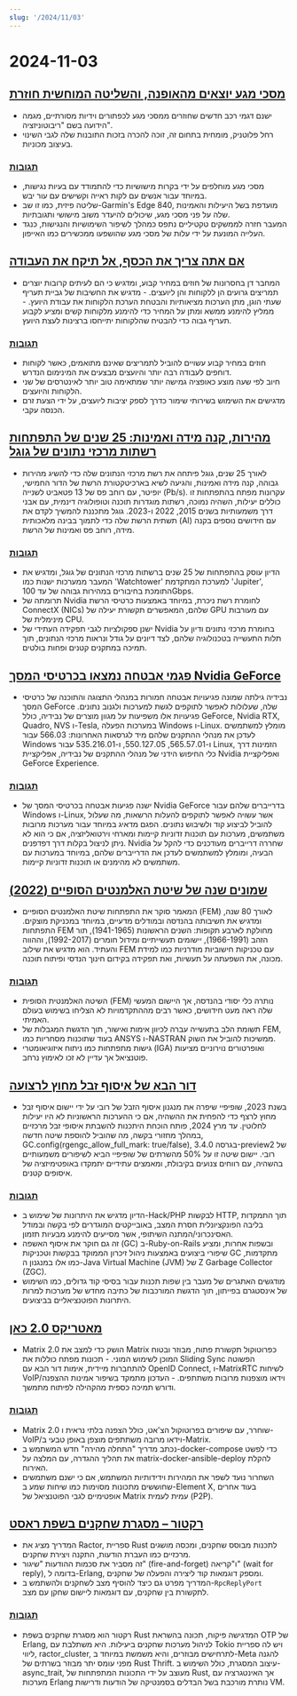 ```yaml
---
slug: '/2024/11/03'
---
```


# 2024-11-03

## [מסכי מגע יוצאים מהאופנה, והשליטה המוחשית חוזרת](https://spectrum.ieee.org/touchscreens)

- ישנם דגמי רכב חדשים שחוזרים ממסכי מגע לכפתורים וידיות מסורתיים, מגמה הידועה בשם "ריבוטוניזציה".
- רחל פלוטניק, מומחית בתחום זה, זוכה להכרה בזכות התובנות שלה לגבי השינוי בעיצוב מכוניות.

### [תגובות](https://news.ycombinator.com/item?id=42033241)

- מסכי מגע מוחלפים על ידי בקרות מישושיות כדי להתמודד עם בעיות נגישות, במיוחד עבור אנשים עם לקות ראייה וקשישים עם עור יבש.
- שליטה פיזית, כמו זו שב-Garmin's Edge 840, מועדפת בשל היעילות והאמינות שלה על פני מסכי מגע, שיכולים להיעדר משוב מישושי ותגובתיות.
- המעבר חזרה לממשקים טקטיליים נתפס כמהלך לשיפור השימושיות והנגישות, כנגד העלייה המונעת על ידי עלות של מסכי מגע שהושפעו ממכשירים כמו האייפון.

## [אם אתה צריך את הכסף, אל תיקח את העבודה](https://bitfieldconsulting.com/posts/need-money)

- המחבר דן בחסרונות של חוזים במחיר קבוע, ומדגיש כי הם לעיתים קרובות יוצרים תמריצים גרועים הן ללקוחות והן ליועצים. - מדגיש את החשיבות של גביית תעריף שעתי הוגן, מתן הערכות מציאותיות והבטחת הערכת הלקוחות את עבודת היועץ. - ממליץ להימנע ממשא ומתן על המחיר כדי להימנע מלקוחות קשים ומציע לקבוע תעריף גבוה כדי להבטיח שהלקוחות יתייחסו ברצינות לעצת היועץ.

### [תגובות](https://news.ycombinator.com/item?id=42032638)

- חוזים במחיר קבוע עשויים להוביל לתמריצים שאינם מתואמים, כאשר לקוחות דוחפים לעבודה רבה יותר והיועצים מבצעים את המינימום הנדרש.
- חיוב לפי שעה מוצע כאופציה גמישה יותר שמתאימה טוב יותר לאינטרסים של שני הלקוחות והיועצים.
- מדגישים את השימוש בשירותי שימור כדרך לספק יציבות ליועצים, על ידי הצעת זרם הכנסה עקבי.

## [מהירות, קנה מידה ואמינות: 25 שנים של התפתחות רשתות מרכזי נתונים של גוגל](https://cloud.google.com/blog/products/networking/speed-scale-reliability-25-years-of-data-center-networking)

- לאורך 25 שנים, גוגל פיתחה את רשת מרכזי הנתונים שלה כדי להשיג מהירות גבוהה, קנה מידה ואמינות, והגיעה לשיא בארכיטקטורת הרשת של הדור החמישי, יופיטר, עם רוחב פס של 13 פטאביט לשנייה (Pb/s). עקרונות מפתח בהתפתחות זו כוללים יעילות, השהיה נמוכה, רשתות מוגדרות תוכנה וטופולוגיה דינמית, עם אבני דרך משמעותיות בשנים 2015, 2022 ו-2023. גוגל מתכננת להמשיך לקדם את תשתית הרשת שלה כדי לתמוך בבינה מלאכותית (AI) עם חידושים נוספים בקנה מידה, רוחב פס ואמינות של הרשת.

### [תגובות](https://news.ycombinator.com/item?id=42031169)

- הדיון עוסק בהתפתחות של 25 שנים ברשתות מרכזי הנתונים של גוגל, ומדגיש את המעבר ממערכות ישנות כמו 'Watchtower' למערכת המתקדמת 'Jupiter', התומכת בחיבורים במהירות גבוהה של עד 100Gbps.
- תרומתה של Nvidia לחומרת רשת ניכרת, במיוחד באמצעות כרטיסי הרשת ConnectX (NICs) שלהם, המאפשרים תקשורת יעילה של GPU עם מעורבות מינימלית של CPU.
- ישנן ספקולציות לגבי תפקידה העתידי של Nvidia בחומרת מרכזי נתונים ודיון על תלות התעשייה בטכנולוגיה שלהם, לצד דיונים על גודל ונראות מרכזי הנתונים, תוך תמיכה במתקנים קטנים ופחות בולטים.

## [פגמי אבטחה נמצאו בכרטיסי המסך Nvidia GeForce](https://www.pcworld.com/article/2504035/security-flaws-found-in-all-nvidia-geforce-gpus-update-drivers-asap.html)

- נבידיה גילתה שמונה פגיעויות אבטחה חמורות במנהלי התצוגה והתוכנה של כרטיסי המסך GeForce שלה, שעלולות לאפשר לתוקפים לגשת למערכות ולגנוב נתונים. פגיעויות אלו משפיעות על מגוון מוצרים של נבידיה, כולל GeForce, Nvidia RTX, Quadro, NVS ו-Tesla, במערכות הפעלה Windows ו-Linux. מומלץ למשתמשים לעדכן את מנהלי ההתקנים שלהם מיד לגרסאות האחרונות: 566.03 עבור Windows ו-565.57.01, 550.127.05, ו-535.216.01 עבור Linux, הזמינות דרך כלי החיפוש הידני של מנהלי ההתקנים של נבידיה, אפליקציית Nvidia ואפליקציית GeForce Experience.

### [תגובות](https://news.ycombinator.com/item?id=42030463)

- ישנה פגיעות אבטחה בכרטיסי המסך של Nvidia GeForce בדרייברים שלהם עבור Windows ו-Linux, אשר עשויה לאפשר לתוקפים להעלות הרשאות, מה שעלול להוביל לביצוע קוד ולשיבוש נתונים. הפגם מדאיג במיוחד עבור מערכות מרובות משתמשים, מערכות עם תוכנות זדוניות קיימות ומארחי וירטואליזציה, אם כי הוא לא ניתן לניצול בקלות דרך דפדפנים. Nvidia שחררה דרייברים מעודכנים כדי להקל על הבעיה, ומומלץ למשתמשים לעדכן את הדרייברים שלהם, במיוחד במערכות עם משתמשים לא מהימנים או תוכנות זדוניות קיימות.

## [שמונים שנה של שיטת האלמנטים הסופיים (2022)](https://link.springer.com/article/10.1007/s11831-022-09740-9)

- המאמר סוקר את התפתחות שיטת האלמנטים הסופיים (FEM) לאורך 80 שנה, ומדגיש את חשיבותה בהנדסה ובמודלים מדעיים, במיוחד במכניקת מוצקים. התפתחות FEM מחולקת לארבע תקופות: השנים הראשונות (1941-1965), תור הזהב (1966-1991), יישומים תעשייתיים ומידול חומרים (1992-2017), וההווה והעתיד. הוא מדגיש את שילוב FEM עם טכניקות חישוביות מודרניות כמו למידת מכונה, את השפעתה על תעשיות, ואת תפקידה בקידום חינוך הנדסי ופיתוח תוכנה.

### [תגובות](https://news.ycombinator.com/item?id=42028569)

- השיטה האלמנטית הסופית (FEM) נותרה כלי יסודי בהנדסה, אך היישום המעשי שלה ראה מעט חידושים, כאשר רבים מההתקדמויות לא הצליחו בשימוש בעולם האמיתי.
- תשומת הלב בתעשייה עברה לכיוון אימות ואישור, תוך הדגשת המגבלות של FEM, בעוד שתוכנות מסחריות כמו ANSYS ו-NASTRAN ממשיכות להוביל את השוק.
- גישות מתפתחות כמו ניתוח איזוגיאומטרי (IGA) ואופרטורים נוירוניים מציעות פוטנציאל אך עדיין לא זכו לאימוץ נרחב.

## [דור הבא של איסוף זבל מחוץ לרצועה](https://railsatscale.com/2024-10-23-next-generation-oob-gc/)

- בשנת 2023, שופיפיי שיפרה את מנגנון איסוף הזבל של רובי על ידי יישום איסוף זבל מחוץ לרצף כדי להפחית את ההשהיה, אם כי ההערכות הראשוניות לא היו יעילות לחלוטין. עד מרץ 2024, פותח הוכחת היתכנות להשבתת איסופי זבל מרכזיים במהלך מחזורי בקשה, מה שהוביל להוספת שיטה חדשה, GC.config(rgengc_allow_full_mark: true/false), בגרסה 3.4.0-preview2 של רובי. יישום שיטה זו על 50% מהשרתים של שופיפיי הביא לשיפורים משמעותיים בהשהיה, עם רווחים צנועים בקיבולת, ומאמצים עתידיים יתמקדו באופטימיזציה של איסופים קטנים.

### [תגובות](https://news.ycombinator.com/item?id=42028833)

- הדיון מדגיש את היתרונות של שימוש ב-Hack/PHP לבקשות HTTP, תוך התמקדות בליבה הפונקציונלית חסרת המצב, באובייקטים המוגדרים לפי בקשה ובמודל האסינכרוני/המתנה השיתופי, אשר מסייעים להימנע מבעיות תזמון.
- זה גם חוקר את איסוף האשפה (GC) ב-Ruby-on-Rails ובשפות אחרות, ומציע שיפורי ביצועים באמצעות ניהול זיכרון הממוקד בבקשות וטכניקות GC מתקדמות, כמו אלו במנגנון ה-Java Virtual Machine (JVM) של Z Garbage Collector (ZGC).
- מודגשים האתגרים של מעבר בין שפות תכנות עבור בסיסי קוד גדולים, כמו השימוש של אינסטגרם בפייתון, תוך הדגשת המורכבות של כתיבה מחדש של מערכות למרות היתרונות הפוטנציאליים בביצועים.

## [מאטריקס 2.0 כאן](https://matrix.org/blog/2024/10/29/matrix-2.0-is-here/?resubmit)

- Matrix 2.0 הושק כדי למצב את Matrix כפרוטוקול תקשורת פתוח, מבוזר ובטוח המוכן לשימוש המוני. - תכונות מפתח כוללות את Sliding Sync הפשוטה להתחברות מיידית, אימות דור הבא עם OpenID Connect, ו-MatrixRTC לשיחות VoIP/וידאו מוצפנות מרובות משתתפים. - העדכון מתמקד בשיפור אמינות ההצפנה ודורש תמיכה כספית מהקהילה לפיתוח מתמשך.

### [תגובות](https://news.ycombinator.com/item?id=42032387)

- Matrix 2.0 שוחרר, עם שיפורים בפרוטוקול הצ'אט, כולל הצפנה בלתי נראית ו-VoIP/וידאו מרובה משתתפים מוצפן באופן טבעי ב-Matrix.
- נכתב מדריך "התחלה מהירה" חדש המשתמש ב-docker-compose כדי לפשט את תהליך ההגדרה, עם המלצה על matrix-docker-ansible-deploy להקלת האירוח.
- השחרור נועד לשפר את המהירות וידידותיות המשתמש, אם כי ישנם משתמשים שחוששים מתכונות מסוימות כמו שיחות שמע ב-Element X, בעוד אחרים אופטימיים לגבי הפוטנציאל של Matrix עמית לעמית (P2P).

## [רקטור – מסגרת שחקנים בשפת ראסט](https://slawlor.github.io/ractor/quickstart/)

- המדריך מציג את Ractor, ספריית Rust לתכנות מבוסס שחקנים, ומכסה מושגים מרכזיים כמו העברת הודעות, התקנה ויצירת שחקנים.
- זה מסביר את סכמות ההודעות "שיגור" (fire-and-forget) ו"קריאה" (wait for reply), בדומה ל-Erlang, ומספק דוגמאות קוד ליצירה והפעלה של שחקנים.
- המדריך מפרט גם כיצד להוסיף מצב לשחקנים ולהשתמש ב-`RpcReplyPort` לתקשורת בין שחקנים, עם דוגמאות ליישום שחקן עם מצב.

### [תגובות](https://news.ycombinator.com/item?id=42030625)

- רקטור הוא מסגרת שחקנים בשפת Rust המדגישה פיקוח, תכונה בהשראת OTP של Erlang, לניהול מערכות שחקנים ביעילות. היא משתלבת עם Tokio ויש לה ספריית ליווי, ractor_cluster, לתרחישים מבוזרים, והיא משמשת במיוחד ב-Meta להגנה מפני עומס יתר מבוזר בשרתים של Rust Thrift. עיצוב המסגרת, כולל השימוש ב-async_trait, מעוצב על ידי התכונות המתפתחות של Rust, אך האינטגרציה עם מערכות Erlang נותרת מורכבת בשל הבדלים בסמנטיקה של הודעות ודרישות VM.

<head>
  <meta property="og:title" content="מסכי מגע יוצאים מהאופנה, והשליטה המוחשית חוזרת" />
  <meta property="og:type" content="website" />
  <meta property="og:image" content="https://og.cho.sh/api/og/?title=%D7%9E%D7%A1%D7%9B%D7%99%20%D7%9E%D7%92%D7%A2%20%D7%99%D7%95%D7%A6%D7%90%D7%99%D7%9D%20%D7%9E%D7%94%D7%90%D7%95%D7%A4%D7%A0%D7%94%2C%20%D7%95%D7%94%D7%A9%D7%9C%D7%99%D7%98%D7%94%20%D7%94%D7%9E%D7%95%D7%97%D7%A9%D7%99%D7%AA%20%D7%97%D7%95%D7%96%D7%A8%D7%AA&subheading=%D7%99%D7%95%D7%9D%20%D7%A8%D7%90%D7%A9%D7%95%D7%9F%2C%203%20%D7%91%D7%A0%D7%95%D7%91%D7%9E%D7%91%D7%A8%202024%3A%20%D7%A1%D7%99%D7%9B%D7%95%D7%9D%20%D7%97%D7%93%D7%A9%D7%95%D7%AA%20Hacker" />
</head>
